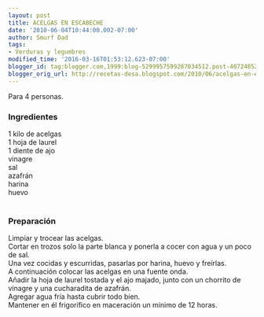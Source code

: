 ```yaml
---
layout: post
title: ACELGAS EN ESCABECHE
date: '2010-06-04T10:44:00.002-07:00'
author: Smurf Dad
tags:
- Verduras y legumbres
modified_time: '2016-03-16T01:53:12.623-07:00'
blogger_id: tag:blogger.com,1999:blog-5299957599287034512.post-407248526468065623
blogger_orig_url: http://recetas-desa.blogspot.com/2010/06/acelgas-en-escabeche.html
---
```


Para 4 personas.<br /><h3>Ingredientes</h3>1 kilo de acelgas<br />1 hoja de laurel<br />1 diente de ajo<br />vinagre<br />sal<br />azafrán<br />harina<br />huevo<br /><br /><h3>Preparación</h3>Limpiar y trocear las acelgas.<br />Cortar en trozos solo la parte blanca y ponerla a cocer con agua y un poco de sal.<br />Una vez cocidas y escurridas, pasarlas por harina, huevo y freírlas.<br />A continuación colocar las acelgas en una fuente onda.<br />Añadir la hoja de laurel tostada y el ajo majado, junto con un chorrito de vinagre y una cucharadita de azafrán.<br />Agregar agua fría hasta cubrir todo bien.<br />Mantener en él frigorífico en maceración un mínimo de 12 horas.